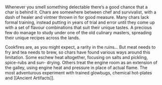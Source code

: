 Whenever you smell something delectable there’s a good chance that a char is behind
it. Chars are somewhere between chef and survivalist, with a dash of healer and vintner thrown in for good measure. Many chars lack formal training, instead putting in years of trial and error until they come up with a set of flavour combinations that suit their unique tastes. A precious few do manage to study under one of the old culinary masters, spreading their unique recipes across the lands.

Cookfires are, as you might expect, a rarity in the ruins... But meat needs to
fry and tea needs to brew, so chars have found various ways around this limitation. Some eschew heat altogether, focusing on salts and pickling, spice-rubs and sun- drying. Others treat the engine room as an extension of the galley, using engine heat and pressure in place of actual flame. The most adventurous experiment with trained glowbugs, chemical hot-plates and [[Ancient Artifacts]].
